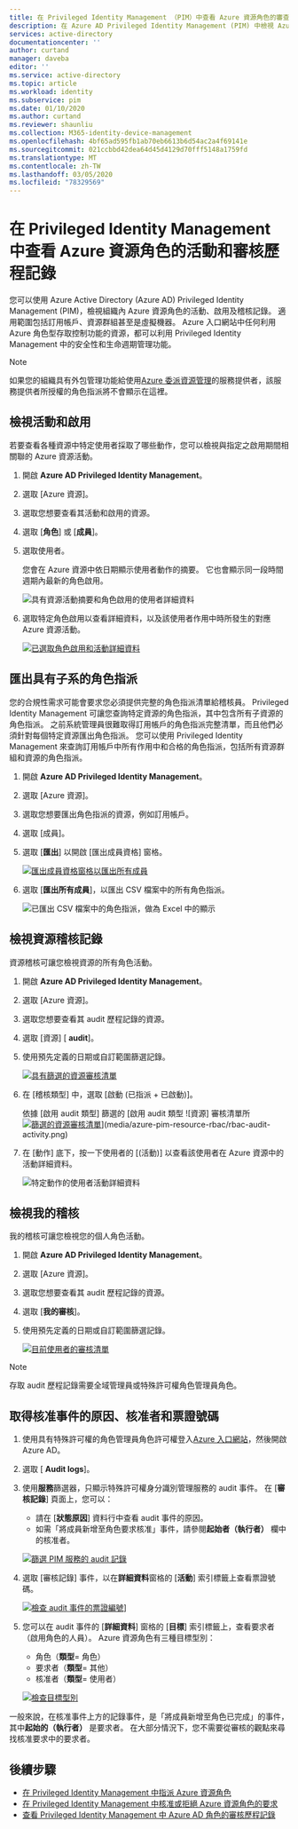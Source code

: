 ```yaml
---
title: 在 Privileged Identity Management （PIM）中查看 Azure 資源角色的審查報告-Azure AD |Microsoft Docs
description: 在 Azure AD Privileged Identity Management (PIM) 中檢視 Azure 資源角色的活動和稽核記錄。
services: active-directory
documentationcenter: ''
author: curtand
manager: daveba
editor: ''
ms.service: active-directory
ms.topic: article
ms.workload: identity
ms.subservice: pim
ms.date: 01/10/2020
ms.author: curtand
ms.reviewer: shaunliu
ms.collection: M365-identity-device-management
ms.openlocfilehash: 4bf65ad595fb1ab70eb6613b6d54ac2a4f69141e
ms.sourcegitcommit: 021ccbbd42dea64d45d4129d70fff5148a1759fd
ms.translationtype: MT
ms.contentlocale: zh-TW
ms.lasthandoff: 03/05/2020
ms.locfileid: "78329569"
---
```

# <a name="view-activity-and-audit-history-for-azure-resource-roles-in-privileged-identity-management"></a>在 Privileged Identity Management 中查看 Azure 資源角色的活動和審核歷程記錄

您可以使用 Azure Active Directory (Azure AD) Privileged Identity Management (PIM)，檢視組織內 Azure 資源角色的活動、啟用及稽核記錄。 適用範圍包括訂用帳戶、資源群組甚至是虛擬機器。 Azure 入口網站中任何利用 Azure 角色型存取控制功能的資源，都可以利用 Privileged Identity Management 中的安全性和生命週期管理功能。

> [!NOTE]
> 如果您的組織具有外包管理功能給使用[Azure 委派資源管理](../../lighthouse/concepts/azure-delegated-resource-management.md)的服務提供者，該服務提供者所授權的角色指派將不會顯示在這裡。

## <a name="view-activity-and-activations"></a>檢視活動和啟用

若要查看各種資源中特定使用者採取了哪些動作，您可以檢視與指定之啟用期間相關聯的 Azure 資源活動。

1. 開啟 **Azure AD Privileged Identity Management**。

1. 選取 [Azure 資源]。

1. 選取您想要查看其活動和啟用的資源。

1. 選取 [**角色**] 或 [**成員**]。

1. 選取使用者。

    您會在 Azure 資源中依日期顯示使用者動作的摘要。 它也會顯示同一段時間週期內最新的角色啟用。

    ![具有資源活動摘要和角色啟用的使用者詳細資料](media/azure-pim-resource-rbac/rbac-user-details.png)

1. 選取特定角色啟用以查看詳細資料，以及該使用者作用中時所發生的對應 Azure 資源活動。

    [![已選取角色啟用和活動詳細資料](media/azure-pim-resource-rbac/export-membership.png "已選取角色啟用和活動詳細資料")](media/azure-pim-resource-rbac/export-membership.png)

## <a name="export-role-assignments-with-children"></a>匯出具有子系的角色指派

您的合規性需求可能會要求您必須提供完整的角色指派清單給稽核員。 Privileged Identity Management 可讓您查詢特定資源的角色指派，其中包含所有子資源的角色指派。 之前系統管理員很難取得訂用帳戶的角色指派完整清單，而且他們必須針對每個特定資源匯出角色指派。 您可以使用 Privileged Identity Management 來查詢訂用帳戶中所有作用中和合格的角色指派，包括所有資源群組和資源的角色指派。

1. 開啟 **Azure AD Privileged Identity Management**。

1. 選取 [Azure 資源]。

1. 選取您想要匯出角色指派的資源，例如訂用帳戶。

1. 選取 [成員]。

1. 選取 [**匯出**] 以開啟 [匯出成員資格] 窗格。

    [![匯出成員資格窗格以匯出所有成員](media/azure-pim-resource-rbac/export-membership.png "匯出成員資格頁面以匯出所有成員")](media/azure-pim-resource-rbac/export-membership.png)

1. 選取 [**匯出所有成員**]，以匯出 CSV 檔案中的所有角色指派。

    ![已匯出 CSV 檔案中的角色指派，做為 Excel 中的顯示](media/azure-pim-resource-rbac/export-csv.png)

## <a name="view-resource-audit-history"></a>檢視資源稽核記錄

資源稽核可讓您檢視資源的所有角色活動。

1. 開啟 **Azure AD Privileged Identity Management**。

1. 選取 [Azure 資源]。

1. 選取您想要查看其 audit 歷程記錄的資源。

1. 選取 [資源] [ **audit**]。

1. 使用預先定義的日期或自訂範圍篩選記錄。

    [![具有篩選的資源審核清單](media/azure-pim-resource-rbac/rbac-resource-audit.png "具有篩選的資源審核清單")](media/azure-pim-resource-rbac/rbac-resource-audit.png)

1. 在 [稽核類型] 中，選取 [啟動 (已指派 + 已啟動)]。

    依據 [啟用 audit 類型] 篩選的 [啟用 audit 類型 ![資源] 審核清單所[![篩選的資源審核清單](media/azure-pim-resource-rbac/rbac-audit-activity.png "依啟用篩選的資源審核清單")](media/azure-pim-resource-rbac/rbac-audit-activity.png)](media/azure-pim-resource-rbac/rbac-audit-activity.png)

1. 在 [動作] 底下，按一下使用者的 [(活動)] 以查看該使用者在 Azure 資源中的活動詳細資料。

    ![特定動作的使用者活動詳細資料](media/azure-pim-resource-rbac/rbac-audit-activity-details.png)

## <a name="view-my-audit"></a>檢視我的稽核

我的稽核可讓您檢視您的個人角色活動。

1. 開啟 **Azure AD Privileged Identity Management**。

1. 選取 [Azure 資源]。

1. 選取您想要查看其 audit 歷程記錄的資源。

1. 選取 [**我的審核**]。

1. 使用預先定義的日期或自訂範圍篩選記錄。

    [![目前使用者的審核清單](media/azure-pim-resource-rbac/my-audit-time.png "目前使用者的審核清單")](media/azure-pim-resource-rbac/my-audit-time.png)

> [!NOTE]
> 存取 audit 歷程記錄需要全域管理員或特殊許可權角色管理員角色。

## <a name="get-reason-approver-and-ticket-number-for-approval-events"></a>取得核准事件的原因、核准者和票證號碼

1. 使用具有特殊許可權的角色管理員角色許可權登入[Azure 入口網站](https://aad.portal.azure.com)，然後開啟 Azure AD。
1. 選取 [ **Audit logs**]。
1. 使用**服務**篩選器，只顯示特殊許可權身分識別管理服務的 audit 事件。 在 [**審核記錄**] 頁面上，您可以：

    - 請在 [**狀態原因**] 資料行中查看 audit 事件的原因。
    - 如需「將成員新增至角色要求核准」事件，請參閱**起始者（執行者）** 欄中的核准者。

    [![篩選 PIM 服務的 audit 記錄](media/azure-pim-resource-rbac/filter-audit-logs.png "篩選 PIM 服務的 audit 記錄")](media/azure-pim-resource-rbac/filter-audit-logs.png)

1. 選取 [審核記錄] 事件，以在**詳細資料**窗格的 [**活動**] 索引標籤上查看票證號碼。
  
    [![檢查 audit 事件的票證編號](media/azure-pim-resource-rbac/audit-event-ticket-number.png "檢查 audit 事件的票證號碼")](media/azure-pim-resource-rbac/audit-event-ticket-number.png)]

1. 您可以在 audit 事件的 [**詳細資料**] 窗格的 [**目標**] 索引標籤上，查看要求者（啟用角色的人員）。 Azure 資源角色有三種目標型別：

    - 角色（**類型**= 角色）
    - 要求者（**類型**= 其他）
    - 核准者（**類型**= 使用者）

    [![檢查目標型別](media/azure-pim-resource-rbac/audit-event-target-type.png "檢查目標型別")](media/azure-pim-resource-rbac/audit-event-target-type.png)

一般來說，在核准事件上方的記錄事件，是「將成員新增至角色已完成」的事件，其中**起始的（執行者）** 是要求者。 在大部分情況下，您不需要從審核的觀點來尋找核准要求中的要求者。

## <a name="next-steps"></a>後續步驟

- [在 Privileged Identity Management 中指派 Azure 資源角色](pim-resource-roles-assign-roles.md)
- [在 Privileged Identity Management 中核准或拒絕 Azure 資源角色的要求](pim-resource-roles-approval-workflow.md)
- [查看 Privileged Identity Management 中 Azure AD 角色的審核歷程記錄](pim-how-to-use-audit-log.md)
